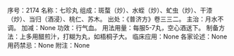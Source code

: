 序号：2174
名称：七珍丸
组成：斑蝥（炒）、水蛭（炒）、虻虫（炒）、干漆（炒）、当归（酒浸）、桃仁、苏木。
出处：《普济方》卷三三二。
主治：月水不调。
加减：None
功效：行气血。
用法用量：每服5-7丸，空心酒送下。
制备方法：上多用醋煎汁，打糊为丸，如梧桐子大。
临床应用：None
各家论述：None
用药禁忌：None
附注：None

